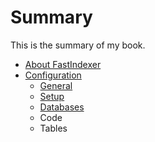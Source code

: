 # Summary

This is the summary of my book.

* [About FastIndexer](doc/about/README.md)
* [Configuration](doc/config/README.md)
    * [General](doc/config/general.md)
    * [Setup](doc/config/setup.md)
    * [Databases](doc/config/databases.md)
    * Code
    * Tables
